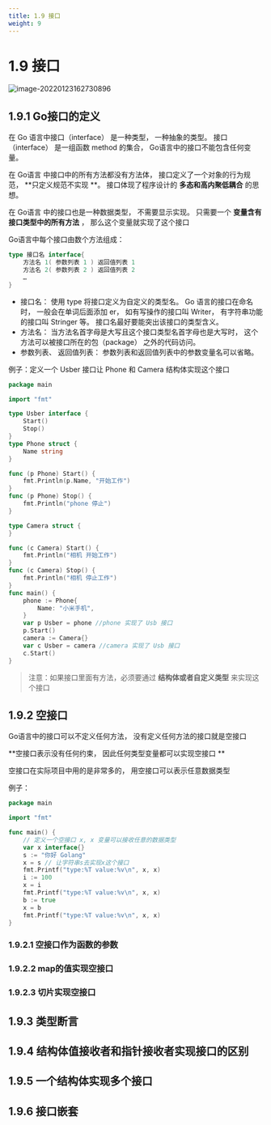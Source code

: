 ```yaml
---
title: 1.9 接口
weight: 9
---
```


# 1.9 接口

![image-20220123162730896](https://gitee.com/fidjiw/images/raw/master/img/image-20220123162730896.png)

## 1.9.1 Go接口的定义

在 Go 语言中接口（interface） 是一种类型， 一种抽象的类型。 接口（interface） 是一组函数 method 的集合， Go语言中的接口不能包含任何变量。

在 Go语言 中接口中的所有方法都没有方法体， 接口定义了一个对象的行为规范， **只定义规范不实现 **。 接口体现了程序设计的 **多态和高内聚低耦合** 的思想。

在 Go语言 中的接口也是一种数据类型， 不需要显示实现。 只需要一个 **变量含有接口类型中的所有方法** ， 那么这个变量就实现了这个接口

Go语言中每个接口由数个方法组成：

```go
type 接口名 interface{
	方法名 1( 参数列表 1 ) 返回值列表 1
    方法名 2( 参数列表 2 ) 返回值列表 2
    …
}
```

- 接口名： 使用 type 将接口定义为自定义的类型名。 Go 语言的接口在命名时， 一般会在单词后面添加 er， 如有写操作的接口叫 Writer， 有字符串功能的接口叫 Stringer 等。 接口名最好要能突出该接口的类型含义。
- 方法名： 当方法名首字母是大写且这个接口类型名首字母也是大写时， 这个方法可以被接口所在的包（package） 之外的代码访问。
- 参数列表、 返回值列表： 参数列表和返回值列表中的参数变量名可以省略。  

例子：定义一个 Usber 接口让 Phone 和 Camera 结构体实现这个接口  

```go
package main

import "fmt"

type Usber interface {
	Start()
	Stop()
}
type Phone struct {
	Name string
}

func (p Phone) Start() {
	fmt.Println(p.Name, "开始工作")
}
func (p Phone) Stop() {
	fmt.Println("phone 停止")
}

type Camera struct {
}

func (c Camera) Start() {
	fmt.Println("相机 开始工作")
}
func (c Camera) Stop() {
	fmt.Println("相机 停止工作")
}
func main() {
	phone := Phone{
		Name: "小米手机",
	}
	var p Usber = phone //phone 实现了 Usb 接口
	p.Start()
	camera := Camera{}
	var c Usber = camera //camera 实现了 Usb 接口
	c.Start()
}
```

> 注意：如果接口里面有方法，必须要通过 **结构体或者自定义类型** 来实现这个接口



## 1.9.2 空接口

Go语言中的接口可以不定义任何方法， 没有定义任何方法的接口就是空接口

**空接口表示没有任何约束， 因此任何类型变量都可以实现空接口  **  

空接口在实际项目中用的是非常多的， 用空接口可以表示任意数据类型

例子：

```go
package main

import "fmt"

func main() {
	// 定义一个空接口 x, x 变量可以接收任意的数据类型
	var x interface{}
	s := "你好 Golang"
	x = s // 让字符串s去实现x这个接口
	fmt.Printf("type:%T value:%v\n", x, x)
	i := 100
	x = i
	fmt.Printf("type:%T value:%v\n", x, x)
	b := true
	x = b
	fmt.Printf("type:%T value:%v\n", x, x)
}
```

### 1.9.2.1 空接口作为函数的参数  

### 1.9.2.2 map的值实现空接口  

### 1.9.2.3 切片实现空接口  



## 1.9.3 类型断言

## 1.9.4 结构体值接收者和指针接收者实现接口的区别  

## 1.9.5 一个结构体实现多个接口  

## 1.9.6 接口嵌套  

